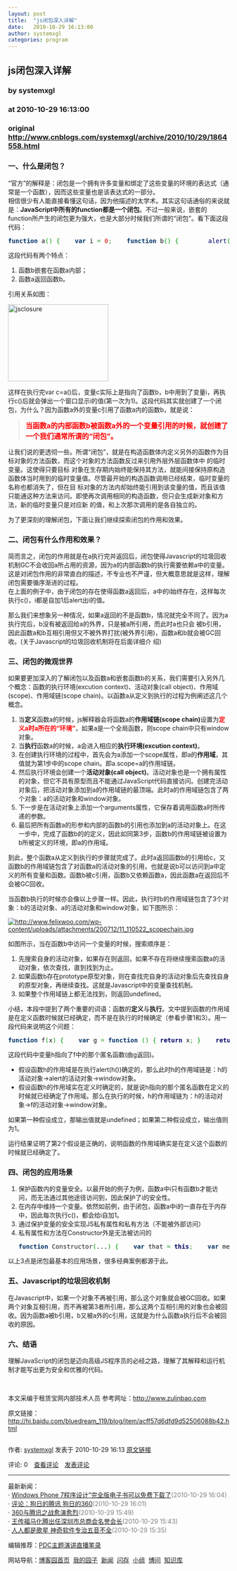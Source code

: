 ```yaml
---
layout: post
title:  "js闭包深入详解"
date:   2010-10-29 16:13:00
author: systemxgl
categories: program
---
```


## js闭包深入详解
### by systemxgl
### at 2010-10-29 16:13:00
### original <http://www.cnblogs.com/systemxgl/archive/2010/10/29/1864558.html>

<p><h3>一、什么是闭包？</h3>
<p>“官方”的解释是：闭包是一个拥有许多变量和绑定了这些变量的环境的表达式（通常是一个函数），因而这些变量也是该表达式的一部分。<br>相信很少有人能直接看懂这句话，因为他描述的太学术。其实这句话通俗的来说就是：<strong>JavaScript中所有的function都是一个闭包</strong>。不过一般来说，嵌套的function所产生的闭包更为强大，也是大部分时候我们所谓的“闭包”。看下面这段代码：</p>
<div>
<div>
<pre><span style="color:#003366;font-weight:bold">function</span> a<span style="color:#009900">(</span><span style="color:#009900">)</span> <span style="color:#009900">{</span>    <span style="color:#003366;font-weight:bold">var</span> i <span style="color:#339933">=</span> <span style="color:#cc0000">0</span><span style="color:#339933">;</span>    <span style="color:#003366;font-weight:bold">function</span> b<span style="color:#009900">(</span><span style="color:#009900">)</span> <span style="color:#009900">{</span>        <span style="color:#000066">alert</span><span style="color:#009900">(</span><span style="color:#339933">++</span>i<span style="color:#009900">)</span><span style="color:#339933">;</span>    <span style="color:#009900">}</span>    <span style="color:#000066;font-weight:bold">return</span> b<span style="color:#339933">;</span><span style="color:#009900">}</span><span style="color:#003366;font-weight:bold">var</span> c <span style="color:#339933">=</span> a<span style="color:#009900">(</span><span style="color:#009900">)</span><span style="color:#339933">;</span>c<span style="color:#009900">(</span><span style="color:#009900">)</span><span style="color:#339933">;</span></pre>
</div>
</div>
<p>这段代码有两个特点：</p>
<ol>
<li>函数b嵌套在函数a内部； </li>
<li>函数a返回函数b。 </li>
</ol>
<p>引用关系如图：</p>
<p><img title="jsclosure" src="http://www.felixwoo.com/wp-content/uploads/2007/12/jsclosure.jpg" alt="jsclosure" width="228" height="175"></p>
<p>这样在执行完var c=a()后，变量c实际上是指向了函数b，b中用到了变量i，再执行c()后就会弹出一个窗口显示i的值(第一次为1)。这段代码其实就创建了一个闭包，为什么？因为函数a外的变量c引用了函数a内的函数b，就是说：<strong><br></strong></p>
<blockquote>
<p><span style="color:#ff0000;font-size:12pt"><strong>当函数a的内部函数b被函数a外的一个变量引用的时候，就创建了一个我们通常所谓的“闭包”。</strong></span></p>
</blockquote>
<p>让我们说的更透彻一些。所谓“闭包”，就是在构造函数体内定义另外的函数作为目标对象的方法函数，而这个对象的方法函数反过来引用外层外层函数体中 的临时变量。这使得只要目标 对象在生存期内始终能保持其方法，就能间接保持原构造函数体当时用到的临时变量值。尽管最开始的构造函数调用已经结束，临时变量的名称也都消失了，但在目 标对象的方法内却始终能引用到该变量的值，而且该值只能通这种方法来访问。即使再次调用相同的构造函数，但只会生成新对象和方法，新的临时变量只是对应新 的值，和上次那次调用的是各自独立的。</p>
<p>为了更深刻的理解闭包，下面让我们继续探索闭包的作用和效果。</p>
<h3>二、闭包有什么作用和效果？</h3>
<p>简而言之，闭包的作用就是在a执行完并返回后，闭包使得Javascript的垃圾回收机制GC不会收回a所占用的资源，因为a的内部函数b的执行需要依赖a中的变量。这是对闭包作用的非常直白的描述，不专业也不严谨，但大概意思就是这样，理解闭包需要循序渐进的过程。<br>在上面的例子中，由于闭包的存在使得函数a返回后，a中的i始终存在，这样每次执行c()，i都是自加1后alert出i的值。</p>
<p>那么我们来想象另一种情况，如果a返回的不是函数b，情况就完全不同了。因为a执行完后，b没有被返回给a的外界，只是被a所引用，而此时a也只会 被b引用，因此函数a和b互相引用但又不被外界打扰(被外界引用)，函数a和b就会被GC回收。(关于Javascript的垃圾回收机制将在后面详细介 绍)</p>
<h3>三、闭包的微观世界</h3>
<p>如果要更加深入的了解闭包以及函数a和嵌套函数b的关系，我们需要引入另外几个概念：函数的执行环境(excution context)、活动对象(call object)、作用域(scope)、作用域链(scope chain)。以函数a从定义到执行的过程为例阐述这几个概念。</p>
<ol>
<li>当<strong>定义</strong>函数a的时候，js解释器会将函数a的<strong>作用域链(scope chain)</strong>设置为<span style="color:#ff0000"><strong>定义a时a所在的“环境”</strong></span>，如果a是一个全局函数，则scope chain中只有window对象。 </li>
<li>当<strong>执行</strong>函数a的时候，a会进入相应的<strong>执行环境(excution context)</strong>。 </li>
<li>在创建执行环境的过程中，首先会为a添加一个scope属性，即a的<strong>作用域</strong>，其值就为第1步中的scope chain。即a.scope=a的作用域链。 </li>
<li>然后执行环境会创建一个<strong>活动对象(call object)</strong>。活动对象也是一个拥有属性的对象，但它不具有原型而且不能通过JavaScript代码直接访问。创建完活动对象后，把活动对象添加到a的作用域链的最顶端。此时a的作用域链包含了两个对象：a的活动对象和window对象。 </li>
<li>下一步是在活动对象上添加一个arguments属性，它保存着调用函数a时所传递的参数。 </li>
<li>最后把所有函数a的形参和内部的函数b的引用也添加到a的活动对象上。在这一步中，完成了函数b的的定义，因此如同第3步，函数b的作用域链被设置为b所被定义的环境，即a的作用域。 </li>
</ol>
<p>到此，整个函数a从定义到执行的步骤就完成了。此时a返回函数b的引用给c，又函数b的作用域链包含了对函数a的活动对象的引用，也就是说b可以访问到a中定义的所有变量和函数。函数b被c引用，函数b又依赖函数a，因此函数a在返回后不会被GC回收。</p>
<p>当函数b执行的时候亦会像以上步骤一样。因此，执行时b的作用域链包含了3个对象：b的活动对象、a的活动对象和window对象，如下图所示：</p>
<p><a href="http://www.felixwoo.com/wp-content/uploads/attachments/200712/11_110522_scopechain.jpg"><img src="http://www.felixwoo.com/wp-content/uploads/attachments/200712/11_110522_scopechain.jpg" alt="http://www.felixwoo.com/wp-content/uploads/attachments/200712/11_110522_scopechain.jpg"></a></p>
<p>如图所示，当在函数b中访问一个变量的时候，搜索顺序是：</p>
<ol>
<li>先搜索自身的活动对象，如果存在则返回，如果不存在将继续搜索函数a的活动对象，依次查找，直到找到为止。 </li>
<li>如果函数b存在prototype原型对象，则在查找完自身的活动对象后先查找自身的原型对象，再继续查找。这就是Javascript中的变量查找机制。 </li>
<li>如果整个作用域链上都无法找到，则返回undefined。 </li>
</ol>
<p>小结，本段中提到了两个重要的词语：函数的<strong>定义</strong>与<strong>执行</strong>。文中提到函数的作用域是在定义函数时候就已经确定，而不是在执行的时候确定（参看步骤1和3）。用一段代码来说明这个问题：</p>
<div>
<div>
<pre><span style="color:#003366;font-weight:bold">function</span> f<span style="color:#009900">(</span>x<span style="color:#009900">)</span> <span style="color:#009900">{</span>    <span style="color:#003366;font-weight:bold">var</span> g <span style="color:#339933">=</span> <span style="color:#003366;font-weight:bold">function</span> <span style="color:#009900">(</span><span style="color:#009900">)</span> <span style="color:#009900">{</span> <span style="color:#000066;font-weight:bold">return</span> x<span style="color:#339933">;</span> <span style="color:#009900">}</span>    <span style="color:#000066;font-weight:bold">return</span> g<span style="color:#339933">;</span><span style="color:#009900">}</span><span style="color:#003366;font-weight:bold">var</span> h <span style="color:#339933">=</span> f<span style="color:#009900">(</span><span style="color:#cc0000">1</span><span style="color:#009900">)</span><span style="color:#339933">;</span><span style="color:#000066">alert</span><span style="color:#009900">(</span>h<span style="color:#009900">(</span><span style="color:#009900">)</span><span style="color:#009900">)</span><span style="color:#339933">;</span></pre>
</div>
</div>
<p>这段代码中变量h指向了f中的那个匿名函数(由g返回)。</p>
<ul>
<li>假设函数h的作用域是在执行alert(h())确定的，那么此时h的作用域链是：h的活动对象-&gt;alert的活动对象-&gt;window对象。 </li>
<li>假设函数h的作用域实在定义时确定的，就是说h指向的那个匿名函数在定义的时候就已经确定了作用域。那么在执行的时候，h的作用域链为：h的活动对象-&gt;f的活动对象-&gt;window对象。 </li>
</ul>
<p>如果第一种假设成立，那输出值就是undefined；如果第二种假设成立，输出值则为1。</p>
<p>运行结果证明了第2个假设是正确的，说明函数的作用域确实是在定义这个函数的时候就已经确定了。</p>
<h3>四、闭包的应用场景</h3>
<ol>
<li>保护函数内的变量安全。以最开始的例子为例，函数a中i只有函数b才能访问，而无法通过其他途径访问到，因此保护了i的安全性。 </li>
<li>在内存中维持一个变量。依然如前例，由于闭包，函数a中i的一直存在于内存中，因此每次执行c()，都会给i自加1。 </li>
<li>通过保护变量的安全实现JS私有属性和私有方法（不能被外部访问）</li>
<li>私有属性和方法在Constructor外是无法被访问的
<div>
<div>
<pre><span style="color:#003366;font-weight:bold">function</span> Constructor<span style="color:#009900">(</span>...<span style="color:#009900">)</span> <span style="color:#009900">{</span>    <span style="color:#003366;font-weight:bold">var</span> that <span style="color:#339933">=</span> <span style="color:#000066;font-weight:bold">this</span><span style="color:#339933">;</span>    <span style="color:#003366;font-weight:bold">var</span> membername <span style="color:#339933">=</span> value<span style="color:#339933">;</span>    <span style="color:#003366;font-weight:bold">function</span> membername<span style="color:#009900">(</span>...<span style="color:#009900">)</span> <span style="color:#009900">{</span>...<span style="color:#009900">}</span><span style="color:#009900">}</span></pre>
</div>
</div>
</li>
</ol>
<p>以上3点是闭包最基本的应用场景，很多经典案例都源于此。</p>
<h3>五、Javascript的垃圾回收机制</h3>
<p>在Javascript中，如果一个对象不再被引用，那么这个对象就会被GC回收。如果两个对象互相引用，而不再被第3者所引用，那么这两个互相引用的对象也会被回收。因为函数a被b引用，b又被a外的c引用，这就是为什么函数a执行后不会被回收的原因。</p>
<h3>六、结语</h3>
<p>理解JavaScript的闭包是迈向高级JS程序员的必经之路，理解了其解释和运行机制才能写出更为安全和优雅的代码。 </p>
<p> </p>
<p>本文采编于租赁宝网内部技术人员 参考网址：<a href="http://www.zulinbao.com">http://www.zulinbao.com</a></p>
<p>原文链接：<a href="http://hi.baidu.com/bluedream_119/blog/item/acff57d6dfd9d52506088b42.html">http://hi.baidu.com/bluedream_119/blog/item/acff57d6dfd9d52506088b42.html</a></p><img src="http://www.cnblogs.com/systemxgl/aggbug/1864558.html?type=1" width="1" height="1" alt=""><p>作者: <a href="http://www.cnblogs.com/systemxgl/">systemxgl</a> 发表于 2010-10-29 16:13 <a href="http://www.cnblogs.com/systemxgl/archive/2010/10/29/1864558.html">原文链接</a></p><p>评论: 0　<a href="http://www.cnblogs.com/systemxgl/archive/2010/10/29/1864558.html#pagedcomment">查看评论</a>　<a href="http://www.cnblogs.com/systemxgl/archive/2010/10/29/1864558.html#commentform">发表评论</a></p><hr><p>最新新闻：<br>· <a href="http://news.cnblogs.com/n/79043/">Windows Phone 7程序设计”完全版电子书可以免费下载了</a><span style="color:gray">(2010-10-29 16:04)</span><br>· <a href="http://news.cnblogs.com/n/79042/">评论：狗日的腾讯 狗日的360</a><span style="color:gray">(2010-10-29 16:01)</span><br>· <a href="http://news.cnblogs.com/n/79041/">360与腾讯之战愈演愈烈</a><span style="color:gray">(2010-10-29 15:49)</span><br>· <a href="http://news.cnblogs.com/n/79040/">王传福马化腾出任深圳市总商会名誉会长</a><span style="color:gray">(2010-10-29 15:43)</span><br>· <a href="http://news.cnblogs.com/n/79039/">人人都是歌星 神奇软件专治五音不全</a><span style="color:gray">(2010-10-29 15:35)</span><br></p><p>编辑推荐：<a href="http://www.cnblogs.com/msdnchina/archive/2010/10/29/1864083.html">PDC主题演讲直播笔录</a><br></p><p>网站导航：<a href="http://www.cnblogs.com">博客园首页</a>  <a href="http://home.cnblogs.com/">我的园子</a>  <a href="http://news.cnblogs.com">新闻</a>  <a href="http://home.cnblogs.com/ing/">闪存</a>  <a href="http://home.cnblogs.com/group/">小组</a>  <a href="http://space.cnblogs.com/q/">博问</a>  <a href="http://kb.cnblogs.com">知识库</a></p></p>